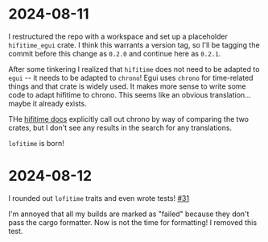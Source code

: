 # 2024-08-11

I restructured the repo with a workspace and set up a placeholder
`hifitime_egui` crate. I think this warrants a version tag, so I'll be tagging
the commit before this change as `0.2.0` and continue here as `0.2.1`.

After some tinkering I realized that `hifitime` does not need to be adapted to
`egui` -- it needs to be adapted to `chrono`! Egui uses `chrono` for
time-related things and that crate is widely used. It makes more sense to write
some code to adapt hifitime to chrono. This seems like an obvious translation...
maybe it already exists. 

THe [hifitime docs](https://docs.rs/hifitime) explicitly call out chrono by way
of comparing the two crates, but I don't see any results in the search for any
translations.

`lofitime` is born!

# 2024-08-12

I rounded out `lofitime` traits and even wrote tests!
[#31](https://github.com/philiplinden/spacetime/pull/31)

I'm annoyed that all my builds are marked as "failed" because they don't pass
the cargo formatter. Now is not the time for formatting! I removed this test.
